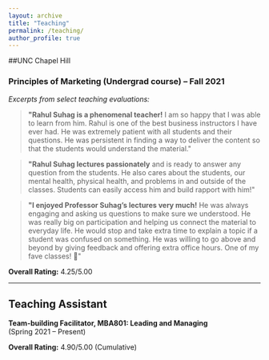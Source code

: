 ```yaml
---
layout: archive
title: "Teaching"
permalink: /teaching/
author_profile: true
---
```


##UNC Chapel Hill

### Principles of Marketing (Undergrad course) – Fall 2021

*Excerpts from select teaching evaluations:*

> **"Rahul Suhag is a phenomenal teacher!** I am so happy that I was able to learn from him. Rahul is one of the best business instructors I have ever had. He was extremely patient with all students and their questions. He was persistent in finding a way to deliver the content so that the students would understand the material."

> **"Rahul Suhag lectures passionately** and is ready to answer any question from the students. He also cares about the students, our mental health, physical health, and problems in and outside of the classes. Students can easily access him and build rapport with him!"

> **"I enjoyed Professor Suhag’s lectures very much!** He was always engaging and asking us questions to make sure we understood. He was really big on participation and helping us connect the material to everyday life. He would stop and take extra time to explain a topic if a student was confused on something. He was willing to go above and beyond by giving feedback and offering extra office hours. One of my fave classes! 🙂"

**Overall Rating:** 4.25/5.00

---

## Teaching Assistant

**Team-building Facilitator, MBA801: Leading and Managing**  
(Spring 2021 – Present)

**Overall Rating:** 4.90/5.00 (Cumulative)


